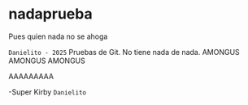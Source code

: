 # nadaprueba

Pues quien nada no se ahoga

`Danielito - 2025`
Pruebas de Git. No tiene nada de nada.
AMONGUS AMONGUS AMONGUS

AAAAAAAAA

-Super Kirby
`Danielito`
